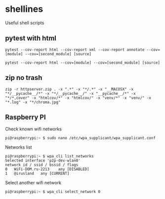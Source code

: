 # shellines
Useful shell scripts


## pytest with html
```
pytest --cov-report html --cov-report xml --cov-report annotate --cov=[module] --cov=[second_module] [source]
```

```
pytest --cov-report html --cov=[module] --cov=[second_module] [source]
```

## zip no trash
```
zip -r httpserver.zip . -x ".*" -x "*/.*" -x "__MACOSX" -x "*/__pycache__/*" -x "*/__pycache__/" -x "__pycache__/*" -x "*/*,cover" -x "htmlcov/*" -x "htmlcov/" -x "venv/*" -x "venv/" -x "*.log" -x "*/chroma.jpg"
```

## Raspberry PI
Check known wifi networks
```console
pi@raspberrypi:~ $ sudo nano /etc/wpa_supplicant/wpa_supplicant.conf
```
Networks list
```console
pi@raspberrypi:~ $ wpa_cli list_networks
Selected interface 'p2p-dev-wlan0'
network id / ssid / bssid / flags
0	WiFi-DOM.ru-2213	any	[DISABLED]
1	@irusland	any	[CURRENT]
```
Select another wifi network
```shell script
pi@raspberrypi:~ $ wpa_cli select_network 0
```
